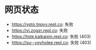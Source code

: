 # 网页状态
- https://ypto.tnpyv.repl.co: 失败
- https://vi.zogzr.repl.co: 失败
- https://tote.kaikaixin.repl.co: 失败 (403)
- https://su--yoyholee.repl.co: 失败 (403)
